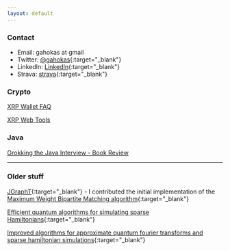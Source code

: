 ```yaml
---
layout: default
---
```


### Contact
* Email: gahokas at gmail
* Twitter: [@gahokas](https://twitter.com/gahokas){:target="_blank"}
* LinkedIn: [LinkedIn](https://www.linkedin.com/in/graemeahokas){:target="_blank"}
* Strava: [strava](https://www.strava.com/athletes/1130999){:target="_blank"}

### Crypto
[XRP Wallet FAQ](xrp/faq)

[XRP Web Tools](xrp/accountInfo)
### Java
[Grokking the Java Interview - Book Review](grokking/)
* * * 
### Older stuff
[JGraphT](https://jgrapht.org/){:target="_blank"} - I contributed the initial implementation of the [Maximum Weight Bipartite Matching algorithm](https://jgrapht.org/javadoc/org.jgrapht.core/org/jgrapht/alg/matching/MaximumWeightBipartiteMatching.html){:target="_blank"}

[Efficient quantum algorithms for simulating sparse Hamiltonians](https://arxiv.org/abs/quant-ph/0508139){:target="_blank"}

[Improved algorithms for approximate quantum fourier transforms and sparse hamiltonian simulations](https://prism.ucalgary.ca/handle/1880/41417){:target="_blank"}
